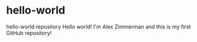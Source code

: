 # hello-world
hello-world repository
Hello world! I'm Alex Zimmerman and this is my first GitHub repository!

